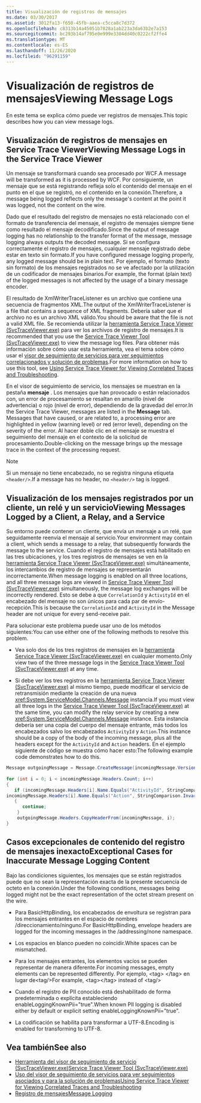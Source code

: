 ```yaml
---
title: Visualización de registros de mensajes
ms.date: 03/30/2017
ms.assetid: 3012fa13-f650-45fb-aaea-c5cca8c7d372
ms.openlocfilehash: c8313b14a45051b7828a1ab223a3da63b2e7a153
ms.sourcegitcommit: bc293b14af795e0e999e3304dd40c0222cf2ffe4
ms.translationtype: MT
ms.contentlocale: es-ES
ms.lasthandoff: 11/26/2020
ms.locfileid: "96291159"
---
```

# <a name="viewing-message-logs"></a><span data-ttu-id="62650-102">Visualización de registros de mensajes</span><span class="sxs-lookup"><span data-stu-id="62650-102">Viewing Message Logs</span></span>

<span data-ttu-id="62650-103">En este tema se explica cómo puede ver registros de mensajes.</span><span class="sxs-lookup"><span data-stu-id="62650-103">This topic describes how you can view message logs.</span></span>  
  
## <a name="viewing-message-logs-in-the-service-trace-viewer"></a><span data-ttu-id="62650-104">Visualización de registros de mensajes en Service Trace Viewer</span><span class="sxs-lookup"><span data-stu-id="62650-104">Viewing Message Logs in the Service Trace Viewer</span></span>  

 <span data-ttu-id="62650-105">Un mensaje se transformará cuando sea procesado por WCF.</span><span class="sxs-lookup"><span data-stu-id="62650-105">A message will be transformed as it is processed by WCF.</span></span> <span data-ttu-id="62650-106">Por consiguiente, un mensaje que se está registrando refleja solo el contenido del mensaje en el punto en el que se registró, no el contenido en la conexión.</span><span class="sxs-lookup"><span data-stu-id="62650-106">Therefore, a message being logged reflects only the message's content at the point it was logged, not the content on the wire.</span></span>  
  
 <span data-ttu-id="62650-107">Dado que el resultado del registro de mensajes no está relacionado con el formato de transferencia del mensaje, el registro de mensajes siempre tiene como resultado el mensaje decodificado.</span><span class="sxs-lookup"><span data-stu-id="62650-107">Since the output of message logging has no relationship to the transfer format of the message, message logging always outputs the decoded message.</span></span> <span data-ttu-id="62650-108">Si se configura correctamente el registro de mensajes, cualquier mensaje registrado debe estar en texto sin formato.</span><span class="sxs-lookup"><span data-stu-id="62650-108">If you have configured message logging properly, any logged message should be in plain text.</span></span> <span data-ttu-id="62650-109">Por ejemplo, el formato (texto sin formato) de los mensajes registrados no se ve afectado por la utilización de un codificador de mensajes binarios.</span><span class="sxs-lookup"><span data-stu-id="62650-109">For example, the format (plain text) of the logged messages is not affected by the usage of a binary message encoder.</span></span>  
  
 <span data-ttu-id="62650-110">El resultado de XmlWriterTraceListener es un archivo que contiene una secuencia de fragmentos XML.</span><span class="sxs-lookup"><span data-stu-id="62650-110">The output of the XmlWriterTraceListener is a file that contains a sequence of XML fragments.</span></span> <span data-ttu-id="62650-111">Debería saber que el archivo no es un archivo XML válido.</span><span class="sxs-lookup"><span data-stu-id="62650-111">You should be aware that the file is not a valid XML file.</span></span> <span data-ttu-id="62650-112">Se recomienda utilizar la [herramienta Service Trace Viewer (SvcTraceViewer.exe)](../service-trace-viewer-tool-svctraceviewer-exe.md) para ver los archivos de registro de mensajes.</span><span class="sxs-lookup"><span data-stu-id="62650-112">It is recommended that you use the [Service Trace Viewer Tool (SvcTraceViewer.exe)](../service-trace-viewer-tool-svctraceviewer-exe.md) to view the message log files.</span></span> <span data-ttu-id="62650-113">Para obtener más información sobre cómo usar esta herramienta, vea el tema sobre cómo usar el [visor de seguimiento de servicios para ver seguimientos correlacionados y solución de problemas](./tracing/using-service-trace-viewer-for-viewing-correlated-traces-and-troubleshooting.md).</span><span class="sxs-lookup"><span data-stu-id="62650-113">For more information on how to use this tool, see [Using Service Trace Viewer for Viewing Correlated Traces and Troubleshooting](./tracing/using-service-trace-viewer-for-viewing-correlated-traces-and-troubleshooting.md).</span></span>  
  
 <span data-ttu-id="62650-114">En el visor de seguimiento de servicio, los mensajes se muestran en la pestaña **mensaje** . Los mensajes que han provocado o están relacionados con, un error de procesamiento se resaltan en amarillo (nivel de advertencia) o rojo (nivel de error), dependiendo de la gravedad del error.</span><span class="sxs-lookup"><span data-stu-id="62650-114">In the Service Trace Viewer, messages are listed in the **Message** tab. Messages that have caused, or are related to, a processing error are highlighted in yellow (warning level) or red (error level), depending on the severity of the error.</span></span> <span data-ttu-id="62650-115">Al hacer doble clic en el mensaje se muestra el seguimiento del mensaje en el contexto de la solicitud de procesamiento.</span><span class="sxs-lookup"><span data-stu-id="62650-115">Double-clicking on the message brings up the message trace in the context of the processing request.</span></span>  
  
> [!NOTE]
> <span data-ttu-id="62650-116">Si un mensaje no tiene encabezado, no se registra ninguna etiqueta `<header/>`.</span><span class="sxs-lookup"><span data-stu-id="62650-116">If a message has no header, no `<header/>` tag is logged.</span></span>  
  
## <a name="viewing-messages-logged-by-a-client-a-relay-and-a-service"></a><span data-ttu-id="62650-117">Visualización de los mensajes registrados por un cliente, un relé y un servicio</span><span class="sxs-lookup"><span data-stu-id="62650-117">Viewing Messages Logged by a Client, a Relay, and a Service</span></span>  

 <span data-ttu-id="62650-118">Su entorno puede contener un cliente, que envía un mensaje a un relé, que seguidamente reenvía el mensaje al servicio.</span><span class="sxs-lookup"><span data-stu-id="62650-118">Your environment may contain a client, which sends a message to a relay, that subsequently forwards the message to the service.</span></span> <span data-ttu-id="62650-119">Cuando el registro de mensajes está habilitado en las tres ubicaciones, y los tres registros de mensajes se ven en la [herramienta Service Trace Viewer (SvcTraceViewer.exe)](../service-trace-viewer-tool-svctraceviewer-exe.md) simultáneamente, los intercambios de registro de mensajes se representarán incorrectamente.</span><span class="sxs-lookup"><span data-stu-id="62650-119">When message logging is enabled on all three locations, and all three message logs are viewed in [Service Trace Viewer Tool (SvcTraceViewer.exe)](../service-trace-viewer-tool-svctraceviewer-exe.md) simultaneously, the message log exchanges will be incorrectly rendered.</span></span> <span data-ttu-id="62650-120">Esto se debe a que `CorrelationId` y `ActivityId` en el encabezado del mensaje no son únicos para cada par de envío-recepción.</span><span class="sxs-lookup"><span data-stu-id="62650-120">This is because the `CorrelationId` and `ActivityId` in the Message header are not unique for every send-receive pair.</span></span>  
  
 <span data-ttu-id="62650-121">Para solucionar este problema puede usar uno de los métodos siguientes:</span><span class="sxs-lookup"><span data-stu-id="62650-121">You can use either one of the following methods to resolve this problem.</span></span>  
  
- <span data-ttu-id="62650-122">Vea solo dos de los tres registros de mensajes en la [herramienta Service Trace Viewer (SvcTraceViewer.exe)](../service-trace-viewer-tool-svctraceviewer-exe.md) en cualquier momento.</span><span class="sxs-lookup"><span data-stu-id="62650-122">Only view two of the three message logs in the [Service Trace Viewer Tool (SvcTraceViewer.exe)](../service-trace-viewer-tool-svctraceviewer-exe.md) at any time.</span></span>  
  
- <span data-ttu-id="62650-123">Si debe ver los tres registros en la [herramienta Service Trace Viewer (SvcTraceViewer.exe)](../service-trace-viewer-tool-svctraceviewer-exe.md) al mismo tiempo, puede modificar el servicio de retransmisión mediante la creación de una nueva <xref:System.ServiceModel.Channels.Message> instancia.</span><span class="sxs-lookup"><span data-stu-id="62650-123">If you must view all three logs in the [Service Trace Viewer Tool (SvcTraceViewer.exe)](../service-trace-viewer-tool-svctraceviewer-exe.md) at the same time, you can modify the relay service by creating a new <xref:System.ServiceModel.Channels.Message> instance.</span></span> <span data-ttu-id="62650-124">Esta instancia debería ser una copia del cuerpo del mensaje entrante, más todos los encabezados salvo los encabezados `ActivityId` y `Action`.</span><span class="sxs-lookup"><span data-stu-id="62650-124">This instance should be a copy of the body of the incoming message, plus all the headers except for the `ActivityId` and `Action` headers.</span></span> <span data-ttu-id="62650-125">En el ejemplo siguiente de código se muestra cómo hacer esto:</span><span class="sxs-lookup"><span data-stu-id="62650-125">The following example code demonstrates how to do this.</span></span>  
  
```csharp
Message outgoingMessage = Message.CreateMessage(incomingMessage.Version, incomingMessage.Headers.Action, incomingMessage.GetReaderAtBodyContents());  
  
for (int i = 0; i < incomingMessage.Headers.Count; i++)  
{  
   if (incomingMessage.Headers[i].Name.Equals("ActivityId", StringComparison.InvariantCultureIgnoreCase) ||  
incomingMessage.Headers[i].Name.Equals("Action", StringComparison.InvariantCultureIgnoreCase))  
   {  
      continue;  
    }  
    outgoingMessage.Headers.CopyHeaderFrom(incomingMessage, i);  
}  
```  
  
## <a name="exceptional-cases-for-inaccurate-message-logging-content"></a><span data-ttu-id="62650-126">Casos excepcionales de contenido del registro de mensajes inexacto</span><span class="sxs-lookup"><span data-stu-id="62650-126">Exceptional Cases for Inaccurate Message Logging Content</span></span>  

 <span data-ttu-id="62650-127">Bajo las condiciones siguientes, los mensajes que se están registrados puede que no sean la representación exacta de la presente secuencia de octeto en la conexión.</span><span class="sxs-lookup"><span data-stu-id="62650-127">Under the following conditions, messages being logged might not be the exact representation of the octet stream present on the wire.</span></span>  
  
- <span data-ttu-id="62650-128">Para BasicHttpBinding, los encabezados de envoltura se registran para los mensajes entrantes en el espacio de nombres /direccionamiento/ninguno.</span><span class="sxs-lookup"><span data-stu-id="62650-128">For BasicHttpBinding, envelope headers are logged for the incoming messages in the /addressing/none namespace.</span></span>  
  
- <span data-ttu-id="62650-129">Los espacios en blanco pueden no coincidir.</span><span class="sxs-lookup"><span data-stu-id="62650-129">White spaces can be mismatched.</span></span>  
  
- <span data-ttu-id="62650-130">Para los mensajes entrantes, los elementos vacíos se pueden representar de manera diferente.</span><span class="sxs-lookup"><span data-stu-id="62650-130">For incoming messages, empty elements can be represented differently.</span></span> <span data-ttu-id="62650-131">Por ejemplo, \<tag> \</tag> en lugar de\<tag/></span><span class="sxs-lookup"><span data-stu-id="62650-131">For example, \<tag>\</tag> instead of  \<tag/></span></span>  
  
- <span data-ttu-id="62650-132">Cuando el registro de PII conocido está deshabilitado de forma predeterminada o explícita estableciendo enableLoggingKnownPii="true".</span><span class="sxs-lookup"><span data-stu-id="62650-132">When known PII logging is disabled either by default or explicit setting enableLoggingKnownPii="true".</span></span>  
  
- <span data-ttu-id="62650-133">La codificación se habilita para transformar a UTF-8.</span><span class="sxs-lookup"><span data-stu-id="62650-133">Encoding is enabled for transforming to UTF-8.</span></span>  
  
## <a name="see-also"></a><span data-ttu-id="62650-134">Vea también</span><span class="sxs-lookup"><span data-stu-id="62650-134">See also</span></span>

- [<span data-ttu-id="62650-135">Herramienta del visor de seguimiento de servicio (SvcTraceViewer.exe)</span><span class="sxs-lookup"><span data-stu-id="62650-135">Service Trace Viewer Tool (SvcTraceViewer.exe)</span></span>](../service-trace-viewer-tool-svctraceviewer-exe.md)
- [<span data-ttu-id="62650-136">Uso del visor de seguimiento de servicios para ver seguimientos asociados y para la solución de problemas</span><span class="sxs-lookup"><span data-stu-id="62650-136">Using Service Trace Viewer for Viewing Correlated Traces and Troubleshooting</span></span>](./tracing/using-service-trace-viewer-for-viewing-correlated-traces-and-troubleshooting.md)
- [<span data-ttu-id="62650-137">Registro de mensajes</span><span class="sxs-lookup"><span data-stu-id="62650-137">Message Logging</span></span>](message-logging.md)
